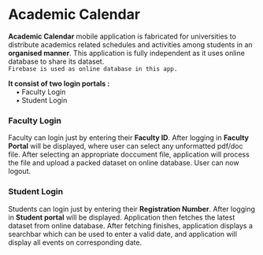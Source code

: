 # Academic Calendar
**Academic Calendar** mobile application is fabricated for universities to distribute academics related schedules and activities among students in an **organised manner**. This application is fully independent as it uses online database to share its dataset.  
```Firebase is used as online database in this app.```

**It consist of two login portals :**  
    • Faculty Login  
    • Student Login

### Faculty Login
Faculty can login just by entering their **Faculty ID**. After logging in **Faculty Portal** will be displayed, where user can select any unformatted pdf/doc file. After selecting an appropriate doccument file, application will process the file and upload a packed dataset on online database. User can now logout.  

### Student Login
Students can login just by entering their **Registration Number**. After logging in **Student portal** will be displayed. Application then fetches the latest dataset from online database. After fetching finishes, application displays a searchbar which can be used to enter a valid date, and application will display all events on corresponding date.
